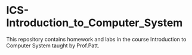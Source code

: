 # ICS-Introduction_to_Computer_System
This repository contains homework and labs in the course Introduction to Computer System taught by Prof.Patt.
